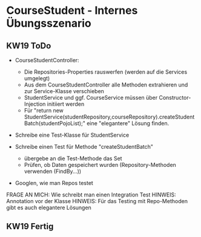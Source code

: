 # CourseStudent - Internes Übungsszenario

## KW19 ToDo
- CourseStudentController: 
  - Die Repositories-Properties rauswerfen (werden auf die Services umgelegt)
  - Aus dem CourseStudentController alle Methoden extrahieren und zur Service-Klasse verschieben
  - StudentService und ggf. CourseService müssen über Constructor-Injection initiiert werden
  - Für "return new StudentService(studentRepository,courseRepository).createStudentBatch(studentPojoList);" eine "elegantere" Lösung finden.

- Schreibe eine Test-Klasse für StudentService
- Schreibe einen Test für Methode "createStudentBatch"
  - übergebe an die Test-Methode das Set
  - Prüfen, ob Daten gespeichert wurden (Repository-Methoden verwenden (FindBy...))

- Googlen, wie man Repos testet


FRAGE AN MICH: Wie schreibt man einen Integration Test
HINWEIS: Annotation vor der Klasse
HINWEIS: Für das Testing mit Repo-Methoden gibt es auch elegantere Lösungen


## KW19 Fertig

